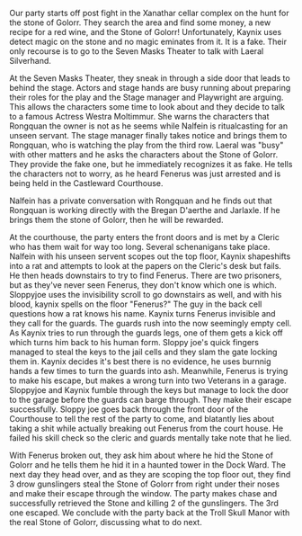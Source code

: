 Our party starts off post fight in the Xanathar cellar complex on the hunt for the stone of Golorr. They search the area and find some money, a new recipe for a red wine, and the Stone of Golorr! Unfortunately, Kaynix uses detect magic on the stone and no magic eminates from it. It is a fake. Their only recourse is to go to the Seven Masks Theater to talk with Laeral Silverhand.

At the Seven Masks Theater, they sneak in through a side door that leads to behind the stage. Actors and stage hands are busy running about preparing their roles for the play and the Stage manager and Playwright are arguing. This allows the characters some time to look about and they decide to talk to a famous Actress Westra Moltimmur. She warns the characters that Rongquan the owner is not as he seems while Nalfein is ritualcasting for an unseen servant. The stage manager finally takes notice and brings them to Rongquan, who is watching the play from the third row. Laeral was "busy" with other matters and he asks the characters about the Stone of Golorr. They provide the fake one, but he immediately recognizes it as fake. He tells the characters not to worry, as he heard Fenerus was just arrested and is being held in the Castleward Courthouse.

Nalfein has a private conversation with Rongquan and he finds out that Rongquan is working directly with the Bregan D'aerthe and Jarlaxle. If he brings them the stone of Golorr, then he will be rewarded.

At the courthouse, the party enters the front doors and is met by a Cleric who has them wait for way too long. Several schenanigans take place. Nalfein with his unseen servent scopes out the top floor, Kaynix shapeshifts into a rat and attempts to look at the papers on the Cleric's desk but fails. He then heads downstairs to try to find Fenerus. There are two prisoners, but as they've never seen Fenerus, they don't know which one is which. Sloppyjoe uses the invisibility scroll to go downstairs as well, and with his blood, kaynix spells on the floor "Fenerus?" The guy in the back cell questions how a rat knows his name. Kaynix turns Fenerus invisible and they call for the guards. The guards rush into the now seemingly empty cell. As Kaynix tries to run through the guards legs, one of them gets a kick off which turns him back to his human form. Sloppy joe's quick fingers managed to steal the keys to the jail cells and they slam the gate locking them in. Kaynix decides it's best there is no evidence, he uses burnnig hands a few times to turn the guards into ash. Meanwhile, Fenerus is trying to make his escape, but makes a wrong turn into two Veterans in a garage. Sloppyjoe and Kaynix fumble through the keys but manage to lock the door to the garage before the guards can barge through. They make their escape successfully. Sloppy joe goes back through the front door of the Courthouse to tell the rest of the party to come, and blatantly lies about taking a shit while actually breaking out Fenerus from the court house. He failed his skill check so the cleric and guards mentally take note that he lied.

With Fenerus broken out, they ask him about where he hid the Stone of Golorr and he tells them he hid it in a haunted tower in the Dock Ward. The next day they head over, and as they are scoping the top floor out, they find 3 drow gunslingers steal the Stone of Golorr from right under their noses and make their escape through the window. The party makes chase and successfully retrieved the Stone and killing 2 of the gunslingers. The 3rd one escaped. We conclude with the party back at the Troll Skull Manor with the real Stone of Golorr, discussing what to do next.